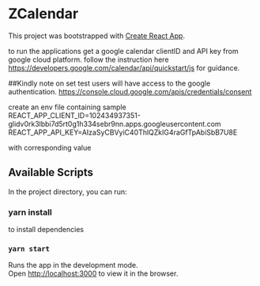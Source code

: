 # ZCalendar

This project was bootstrapped with [Create React App](https://github.com/facebook/create-react-app).

to run the applications get a google calendar clientID and API key from google cloud platform. follow the instruction here https://developers.google.com/calendar/api/quickstart/js for guidance.

##Kindly note on set test users will have access to the google authentication. https://console.cloud.google.com/apis/credentials/consent

create an env file containing
sample
REACT_APP_CLIENT_ID=102434937351-glidv0rk3lbbi7d5rt0g1h334sebr9nn.apps.googleusercontent.com
REACT_APP_API_KEY=AIzaSyCBVyiC40ThlQZkIG4raGfTpAbiSbB7U8E

with corresponding value

## Available Scripts

In the project directory, you can run:

### yarn install

to install dependencies

### `yarn start`

Runs the app in the development mode.\
Open [http://localhost:3000](http://localhost:3000) to view it in the browser.
